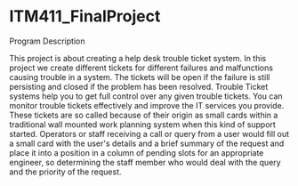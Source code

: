 # ITM411_FinalProject
Program Description

This project is about creating a help desk trouble ticket system. In this project we create different tickets for different failures and malfunctions causing trouble in a system. The tickets will be open if the failure is still persisting and closed if the problem has been resolved.
Trouble Ticket systems help you to get full control over any given trouble tickets. You can monitor trouble tickets effectively and improve the IT services you provide. These tickets are so called because of their origin as small cards within a traditional wall mounted work planning system when this kind of support started.  Operators or staff receiving a call or query from a user would fill out a small card with the user's details and a brief summary of the request and place it into a position  in a column of pending slots for an appropriate engineer, so determining the staff member who would deal with the query and the priority of the request.
